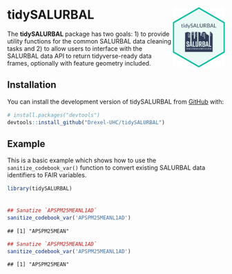 
<!-- README.md is generated from README.Rmd. Please edit that file -->

# tidySALURBAL <img src="man/figures/tidySALURBAL.png" align="right" alt="" width="120" />

<!-- badges: start -->
<!-- badges: end -->

The **tidySALURBAL** package has two goals: 1) to provide utility
functions for the common SALURBAL data cleaning tasks and 2) to allow
users to interface with the SALURBAL data API to return tidyverse-ready
data frames, optionally with feature geometry included.

## Installation

You can install the development version of tidySALURBAL from
[GitHub](https://github.com/) with:

``` r
# install.packages("devtools")
devtools::install_github("Drexel-UHC/tidySALURBAL")
```

## Example

This is a basic example which shows how to use the
`sanitize_codebook_var()` function to convert existing SALURBAL data
identifiers to FAIR variables.

``` r
library(tidySALURBAL)


## Sanatize `APSPM25MEANL1AD`
sanitize_codebook_var('APSPM25MEANL1AD')
```

    ## [1] "APSPM25MEAN"

``` r
## Sanatize `APSPM25MEANL1AD`
sanitize_codebook_var('APSPM25MEANL1AD')
```

    ## [1] "APSPM25MEAN"
